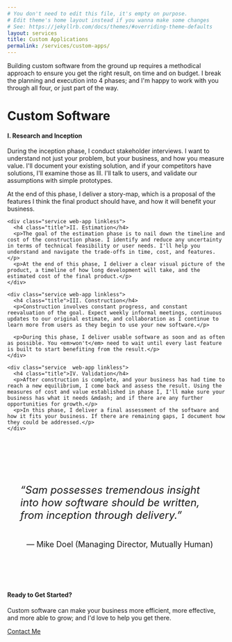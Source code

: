 ```yaml
---
# You don't need to edit this file, it's empty on purpose.
# Edit theme's home layout instead if you wanna make some changes
# See: https://jekyllrb.com/docs/themes/#overriding-theme-defaults
layout: services
title: Custom Applications
permalink: /services/custom-apps/
---
```

<div class="aside">
    <p>Building custom software from the ground up requires a methodical approach to ensure you get the right result, on time and on budget. I break the planning and execution into 4 phases; and I'm happy to work with you through all four, or just part of the way.</p>
</div>
<h1>Custom Software</h1>
<div class="services">
    <div class="service web-app linkless">
      <h4 class="title">I. Research and Inception</h4>
      <p>During the inception phase, I conduct stakeholder interviews. I want to understand not just your problem, but your business, and how you measure value. I'll document your existing solution, and if your competitors have solutions, I'll examine those as Ill. I'll talk to users, and validate our assumptions with simple prototypes.</p>
      <p>At the end of this phase, I deliver a story-map, which is a proposal of the features I think the final product should have, and how it will benefit your business.</p>
    </div>

    <div class="service web-app linkless">
      <h4 class="title">II. Estimation</h4>
      <p>The goal of the estimation phase is to nail down the timeline and cost of the construction phase. I identify and reduce any uncertainty in terms of technical feasibility or user needs. I'll help you understand and navigate the trade-offs in time, cost, and features.</p>
      <p>At the end of this phase, I deliver a clear visual picture of the product, a timeline of how long development will take, and the estimated cost of the final product.</p>
    </div>

    <div class="service web-app linkless">
      <h4 class="title">III. Construction</h4>
      <p>Construction involves constant progress, and constant reevaluation of the goal. Expect weekly informal meetings, continuous updates to our original estimate, and collaboration as I continue to learn more from users as they begin to use your new software.</p>

      <p>During this phase, I deliver usable software as soon and as often as possible. You <em>won't</em> need to wait until every last feature is built to start benefiting from the result.</p>
    </div>

    <div class="service  web-app linkless">
      <h4 class="title">IV. Validation</h4>
      <p>After construction is complete, and your business has had time to reach a new equilibrium, I come back and assess the result. Using the measures of cost and value established in phase I, I'll make sure your business has what it needs &mdash; and if there are any further opportunities for growth.</p>
      <p>In this phase, I deliver a final assessment of the software and how it fits your business. If there are remaining gaps, I document how they could be addressed.</p>
    </div>


</div>

<div style="max-width: 500px; margin: 120px auto 160px; font-size: 24px; padding: 0 30px">
  <p><em>&ldquo;Sam possesses tremendous insight into
          how software should be written, from
          inception through delivery.&rdquo;</em></p>
  <p style="float: right; font-size: 18px">&mdash; Mike Doel (Managing Director, Mutually Human)</p>
</div>

<div class="service web-app">
  <h4 class="title">Ready to Get Started?</h4>
  <p>Custom software can make your business more efficient, more effective, and more able to grow; and I'd love to help you get there.</p>
  <a href="/contact">Contact Me</a>
</div>
